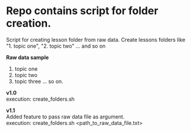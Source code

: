 # Repo contains script for folder creation.
Script for creating lesson folder from raw data.
Create lessons folders like "1. topic one", "2. topic two" ... and so on

**Raw data sample** 
1. topic one
2. topic two
3. topic three ... so on.

**v1.0**  
execution: create_folders.sh  

**v1.1**  
Added feature to pass raw data file as argument.  
execution: create_folders.sh <path_to_raw_data_file.txt> 